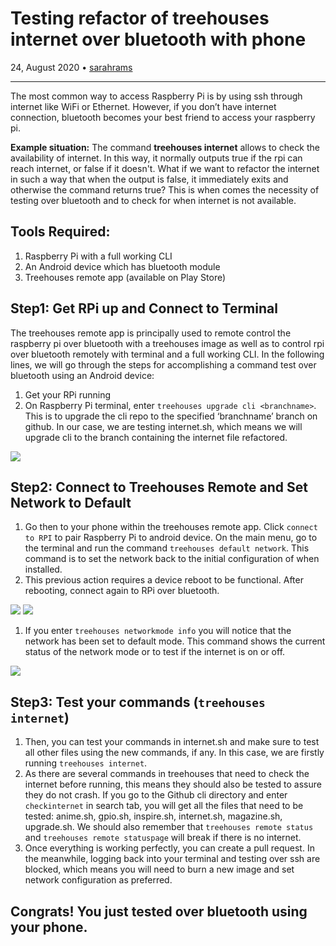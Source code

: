 # Testing refactor of treehouses internet over bluetooth with phone

24, August 2020 • [sarahrams](https://github.com/sarahrams)

---

The most common way to access Raspberry Pi is by using ssh through internet like WiFi or Ethernet. However, if you don’t have internet connection, bluetooth becomes your best friend to access your raspberry pi.

**Example situation:**
The command **treehouses internet** allows to check the availability of internet. In this way, it normally outputs true if the rpi can reach internet, or false if it doesn't. 
What if we want to refactor the internet in such a way that when the output is false, it immediately exits and otherwise the command returns true?
This is when comes the necessity of testing over bluetooth and to check for when internet is not available. 

## Tools Required:
1. Raspberry Pi with a full working CLI
1. An Android device which has bluetooth module
1. Treehouses remote app (available on Play Store)

## Step1: Get RPi up and Connect to Terminal
The treehouses remote app is principally used to remote control the raspberry pi over bluetooth with a treehouses image as well as to control rpi over bluetooth remotely with terminal and a full working CLI. In the following lines, we will go through the steps for accomplishing a command test over bluetooth using an Android device:
1. Get your RPi running
1. On Raspberry Pi terminal, enter `treehouses upgrade cli <branchname>`. This is to upgrade the cli repo to the specified ‘branchname’ branch on github. In our case, we are testing internet.sh, which means we will upgrade cli to the branch containing the internet file refactored.

![](images/20200824-cli-upgrade.png)

## Step2: Connect to Treehouses Remote and Set Network to Default
1. Go then to your phone within the treehouses remote app. Click `connect to RPI` to pair Raspberry Pi to android device. On the main menu, go to the terminal and run the command `treehouses default network`. This command is to set the network back to the initial configuration of when installed.
1. This previous action requires a device reboot to be functional. After rebooting, connect again to RPi over bluetooth.

![](images/20200824-treehouses-default.png)
![](images/20200824-treehouses-reboots.png)

1. If you enter `treehouses networkmode info` you will notice that the network has been set to default mode. This command shows the current status of the network mode or to test if the internet is on or off.

![](images/20200824-treehouses-networkmode.png)

## Step3: Test your commands (`treehouses internet`)
1. Then, you can test your commands in internet.sh and make sure to test all other files using the new commands, if any.
In this case, we are firstly running `treehouses internet`.
1. As there are several commands in treehouses that need to check the internet before running, this means they should also be tested to assure they do not crash. If you go to the Github cli directory and enter `checkinternet` in search tab, you will get all the files that need to be tested: anime.sh, gpio.sh, inspire.sh, internet.sh, magazine.sh, upgrade.sh. We should also remember that `treehouses remote status` and `treehouses remote statuspage` will break if there is no internet. 
1. Once everything is working perfectly, you can create a pull request. In the meanwhile, logging back into your terminal and testing over ssh are blocked, which means you will need to burn a new image and set network configuration as preferred.

## Congrats! You just tested over bluetooth using your phone.
